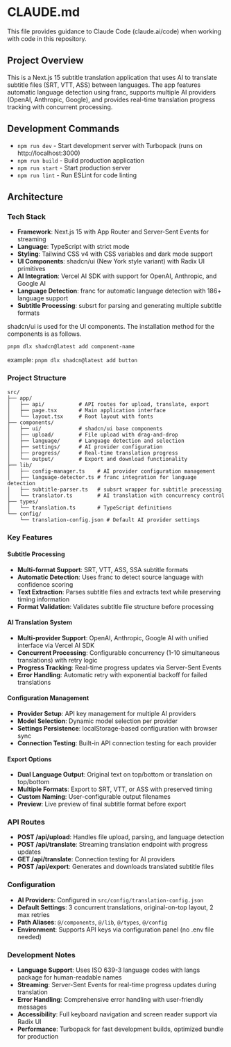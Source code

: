 # CLAUDE.md

This file provides guidance to Claude Code (claude.ai/code) when working with code in this repository.

## Project Overview

This is a Next.js 15 subtitle translation application that uses AI to translate subtitle files (SRT, VTT, ASS) between languages. The app features automatic language detection using franc, supports multiple AI providers (OpenAI, Anthropic, Google), and provides real-time translation progress tracking with concurrent processing.

## Development Commands

- `npm run dev` - Start development server with Turbopack (runs on http://localhost:3000)
- `npm run build` - Build production application
- `npm run start` - Start production server
- `npm run lint` - Run ESLint for code linting

## Architecture

### Tech Stack

- **Framework**: Next.js 15 with App Router and Server-Sent Events for streaming
- **Language**: TypeScript with strict mode
- **Styling**: Tailwind CSS v4 with CSS variables and dark mode support
- **UI Components**: shadcn/ui (New York style variant) with Radix UI primitives
- **AI Integration**: Vercel AI SDK with support for OpenAI, Anthropic, and Google AI
- **Language Detection**: franc for automatic language detection with 186+ language support
- **Subtitle Processing**: subsrt for parsing and generating multiple subtitle formats

shadcn/ui is used for the UI components. The installation method for the components is as follows.

```bash
pnpm dlx shadcn@latest add component-name
```

example: `pnpm dlx shadcn@latest add button`

### Project Structure

```
src/
├── app/
│   ├── api/           # API routes for upload, translate, export
│   ├── page.tsx       # Main application interface
│   └── layout.tsx     # Root layout with fonts
├── components/
│   ├── ui/            # shadcn/ui base components
│   ├── upload/        # File upload with drag-and-drop
│   ├── language/      # Language detection and selection
│   ├── settings/      # AI provider configuration
│   ├── progress/      # Real-time translation progress
│   └── output/        # Export and download functionality
├── lib/
│   ├── config-manager.ts    # AI provider configuration management
│   ├── language-detector.ts # franc integration for language detection
│   ├── subtitle-parser.ts   # subsrt wrapper for subtitle processing
│   └── translator.ts        # AI translation with concurrency control
├── types/
│   └── translation.ts       # TypeScript definitions
└── config/
    └── translation-config.json # Default AI provider settings
```

### Key Features

#### Subtitle Processing

- **Multi-format Support**: SRT, VTT, ASS, SSA subtitle formats
- **Automatic Detection**: Uses franc to detect source language with confidence scoring
- **Text Extraction**: Parses subtitle files and extracts text while preserving timing information
- **Format Validation**: Validates subtitle file structure before processing

#### AI Translation System

- **Multi-provider Support**: OpenAI, Anthropic, Google AI with unified interface via Vercel AI SDK
- **Concurrent Processing**: Configurable concurrency (1-10 simultaneous translations) with retry logic
- **Progress Tracking**: Real-time progress updates via Server-Sent Events
- **Error Handling**: Automatic retry with exponential backoff for failed translations

#### Configuration Management

- **Provider Setup**: API key management for multiple AI providers
- **Model Selection**: Dynamic model selection per provider
- **Settings Persistence**: localStorage-based configuration with browser sync
- **Connection Testing**: Built-in API connection testing for each provider

#### Export Options

- **Dual Language Output**: Original text on top/bottom or translation on top/bottom
- **Multiple Formats**: Export to SRT, VTT, or ASS with preserved timing
- **Custom Naming**: User-configurable output filenames
- **Preview**: Live preview of final subtitle format before export

### API Routes

- **POST /api/upload**: Handles file upload, parsing, and language detection
- **POST /api/translate**: Streaming translation endpoint with progress updates
- **GET /api/translate**: Connection testing for AI providers
- **POST /api/export**: Generates and downloads translated subtitle files

### Configuration

- **AI Providers**: Configured in `src/config/translation-config.json`
- **Default Settings**: 3 concurrent translations, original-on-top layout, 2 max retries
- **Path Aliases**: `@/components`, `@/lib`, `@/types`, `@/config`
- **Environment**: Supports API keys via configuration panel (no .env file needed)

### Development Notes

- **Language Support**: Uses ISO 639-3 language codes with langs package for human-readable names
- **Streaming**: Server-Sent Events for real-time progress updates during translation
- **Error Handling**: Comprehensive error handling with user-friendly messages
- **Accessibility**: Full keyboard navigation and screen reader support via Radix UI
- **Performance**: Turbopack for fast development builds, optimized bundle for production
